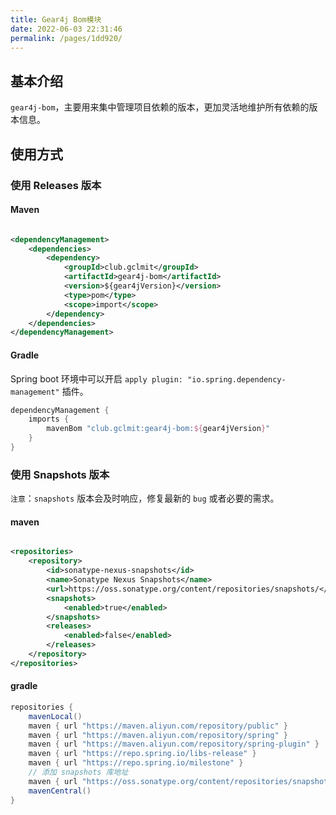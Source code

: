 ```yaml
---
title: Gear4j Bom模块
date: 2022-06-03 22:31:46
permalink: /pages/1dd920/
---
```


## 基本介绍

`gear4j-bom`，主要用来集中管理项目依赖的版本，更加灵活地维护所有依赖的版本信息。

## 使用方式

### 使用 Releases 版本

#### Maven

```xml

<dependencyManagement>
    <dependencies>
        <dependency>
            <groupId>club.gclmit</groupId>
            <artifactId>gear4j-bom</artifactId>
            <version>${gear4jVersion}</version>
            <type>pom</type>
            <scope>import</scope>
        </dependency>
    </dependencies>
</dependencyManagement>
```

#### Gradle

Spring boot 环境中可以开启 `apply plugin: "io.spring.dependency-management"` 插件。

```groovy
dependencyManagement {
    imports {
        mavenBom "club.gclmit:gear4j-bom:${gear4jVersion}"
    }
}
```

### 使用 Snapshots 版本

`注意`：`snapshots` 版本会及时响应，修复最新的 `bug` 或者必要的需求。

#### maven

```xml

<repositories>
    <repository>
        <id>sonatype-nexus-snapshots</id>
        <name>Sonatype Nexus Snapshots</name>
        <url>https://oss.sonatype.org/content/repositories/snapshots/</url>
        <snapshots>
            <enabled>true</enabled>
        </snapshots>
        <releases>
            <enabled>false</enabled>
        </releases>
    </repository>
</repositories>
```

#### gradle

```groovy
repositories {
    mavenLocal()
    maven { url "https://maven.aliyun.com/repository/public" }
    maven { url "https://maven.aliyun.com/repository/spring" }
    maven { url "https://maven.aliyun.com/repository/spring-plugin" }
    maven { url "https://repo.spring.io/libs-release" }
    maven { url "https://repo.spring.io/milestone" }
    // 添加 snapshots 库地址
    maven { url "https://oss.sonatype.org/content/repositories/snapshots" }
    mavenCentral()
}
```



